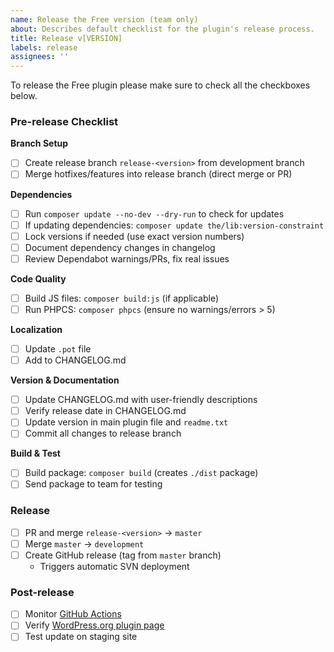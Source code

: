 ```yaml
---
name: Release the Free version (team only)
about: Describes default checklist for the plugin's release process.
title: Release v[VERSION]
labels: release
assignees: ''
---
```


To release the Free plugin please make sure to check all the checkboxes below.

### Pre-release Checklist

**Branch Setup**
- [ ] Create release branch `release-<version>` from development branch
- [ ] Merge hotfixes/features into release branch (direct merge or PR)

**Dependencies**
- [ ] Run `composer update --no-dev --dry-run` to check for updates
- [ ] If updating dependencies: `composer update the/lib:version-constraint`
- [ ] Lock versions if needed (use exact version numbers)
- [ ] Document dependency changes in changelog
- [ ] Review Dependabot warnings/PRs, fix real issues

**Code Quality**
- [ ] Build JS files: `composer build:js` (if applicable)
- [ ] Run PHPCS: `composer phpcs` (ensure no warnings/errors > 5)

**Localization**
- [ ] Update `.pot` file
- [ ] Add to CHANGELOG.md

**Version & Documentation**
- [ ] Update CHANGELOG.md with user-friendly descriptions
- [ ] Verify release date in CHANGELOG.md
- [ ] Update version in main plugin file and `readme.txt`
- [ ] Commit all changes to release branch

**Build & Test**
- [ ] Build package: `composer build` (creates `./dist` package)
- [ ] Send package to team for testing

### Release

- [ ] PR and merge `release-<version>` → `master`
- [ ] Merge `master` → `development`
- [ ] Create GitHub release (tag from `master` branch)
  - Triggers automatic SVN deployment

### Post-release

- [ ] Monitor [GitHub Actions](https://github.com/publishpress/publishpress-future/actions)
- [ ] Verify [WordPress.org plugin page](https://wordpress.org/plugins/post-expirator/)
- [ ] Test update on staging site
